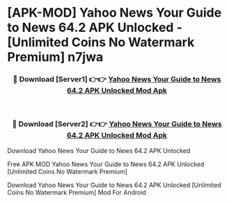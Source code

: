 # [APK-MOD] Yahoo News  Your Guide to News 64.2 APK Unlocked - [Unlimited Coins No Watermark Premium] n7jwa



<div align="center">
<h3>🔴 Download [Server1] 👉👉 <a href="https://momento.my/?title=Yahoo_News__Your_Guide_to_News_64.2_APK_Unlocked">Yahoo News  Your Guide to News 64.2 APK Unlocked Mod Apk</a></h3><br>

<h3>🔴 Download [Server2] 👉👉 <a href="https://momento.my/?title=Yahoo_News__Your_Guide_to_News_64.2_APK_Unlocked">Yahoo News  Your Guide to News 64.2 APK Unlocked Mod Apk</a></h3>
</div>



Download Yahoo News  Your Guide to News 64.2 APK Unlocked 

Free APK MOD Yahoo News  Your Guide to News 64.2 APK Unlocked [Unlimited Coins No Watermark Premium]

Download Yahoo News  Your Guide to News 64.2 APK Unlocked [Unlimited Coins No Watermark Premium] Mod For Android
